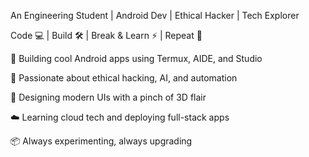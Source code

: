 An Engineering Student | Android Dev | Ethical Hacker | Tech Explorer

Code 💻 | Build 🛠️ | Break & Learn ⚡ | Repeat 🔁

🚀 Building cool Android apps using Termux, AIDE, and Studio

🎯 Passionate about ethical hacking, AI, and automation

🎨 Designing modern UIs with a pinch of 3D flair

☁️ Learning cloud tech and deploying full-stack apps

📦 Always experimenting, always upgrading
